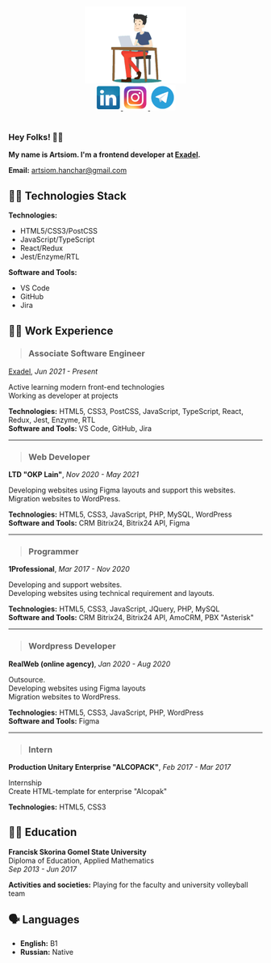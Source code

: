 <!--
**A-Hanchar/A-Hanchar** is a ✨ _special_ ✨ repository because its `README.md` (this file) appears on your GitHub profile.

Here are some ideas to get you started:

- 🔭 I’m currently working on ...
- 🌱 I’m currently learning ...
- 👯 I’m looking to collaborate on ...
- 🤔 I’m looking for help with ...
- 💬 Ask me about ...
- 📫 How to reach me: ...
- 😄 Pronouns: ...
- ⚡ Fun fact: ...
-->

<div align="center">
  <img src="./programmer-icon.png" alt="Artsiom Hanchar" width="200">
  <div>
    <a href="https://www.linkedin.com/in/artsiom-hanchar/" target="_blank">
      <img src="./linkedin-icon.png" alt="" width="50" height="50">
    </a>
    <a href="https://www.instagram.com/tema_igorevich/" target="_blank">
      <img src="./instagram-icon.png" alt="" width="50" height="50">
    </a>
    <a href="https://t.me/AHanchar" target="_blank">
      <img src="./telegram-icon.png" alt="" width="50" height="50">
    </a>
  </div>
  <img src="https://komarev.com/ghpvc/?username=A-Hanchar&style=for-the-badge&color=FFD700&label=PROFILE+VIEWS" alt=""/>
</div>

### Hey Folks! 👋🏻
**My name is Artsiom. I'm a frontend developer at [Exadel](https://exadel.com/).**

**Email:** artsiom.hanchar@gmail.com

## 👨‍🔧 Technologies Stack
**Technologies:**
* HTML5/CSS3/PostCSS
* JavaScript/TypeScript
* React/Redux
* Jest/Enzyme/RTL

**Software and Tools:**
* VS Code
* GitHub
* Jira

## 👨‍💻 Work Experience
> ### Associate Software Engineer
[Exadel](https://exadel.com/), _Jun 2021 - Present_

Active learning modern front-end technologies<br>
Working as developer at projects

**Technologies:** HTML5, CSS3, PostCSS, JavaScript, TypeScript, React, Redux, Jest, Enzyme, RTL <br>
**Software and Tools:** VS Code, GitHub, Jira

<hr>

> ### Web Developer
**LTD "OKP Lain"**, _Nov 2020 - May 2021_

Developing websites using Figma layouts and support this websites.<br>
Migration websites to WordPress.

**Technologies:** HTML5, CSS3, JavaScript, PHP, MySQL, WordPress <br>
**Software and Tools:** CRM Bitrix24, Bitrix24 API, Figma

<hr>

> ### Programmer
**1Professional**, _Mar 2017 - Nov 2020_

Developing and support websites.<br>
Developing websites using technical requirement and layouts. 

**Technologies:** HTML5, CSS3, JavaScript, JQuery, PHP, MySQL <br>
**Software and Tools:** CRM Bitrix24, Bitrix24 API, AmoCRM, PBX "Asterisk"

<hr>

> ### Wordpress Developer
**RealWeb (online agency)**, _Jan 2020 - Aug 2020_

Outsource. <br>
Developing websites using Figma layouts <br>
Migration websites to WordPress.

**Technologies:** HTML5, CSS3, JavaScript, PHP, WordPress <br>
**Software and Tools:** Figma

<hr>

> ### Intern
**Production Unitary Enterprise "ALCOPACK"**, _Feb 2017 - Mar 2017_

 Internship <br>
 Create HTML-template for enterprise "Alcopak"
 
 **Technologies:** HTML5, CSS3

## 👨‍🎓 Education
**Francisk Skorina Gomel State University**<br>
Diploma of Education, Applied Mathematics<br>
_Sep 2013 - Jun 2017_

**Activities and societies:** Playing for the faculty and university volleyball team

## 🗣 Languages
* **English:** B1
* **Russian:** Native 
